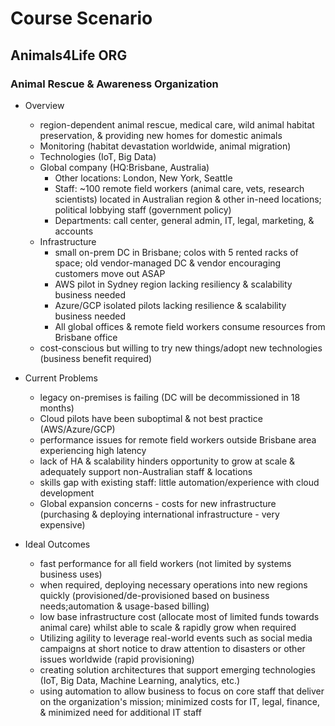 # Course Scenario #

## Animals4Life ORG ##

### Animal Rescue & Awareness Organization ###
* Overview
  * region-dependent animal rescue, medical care, wild animal habitat preservation, & providing new homes for domestic animals
  * Monitoring (habitat devastation worldwide, animal migration)
  * Technologies (IoT, Big Data)
  * Global company (HQ:Brisbane, Australia)
    * Other locations: London, New York, Seattle
    * Staff: ~100 remote field workers (animal care, vets, research scientists) located in Australian region & other in-need locations; political lobbying staff (government policy)
    * Departments: call center, general admin, IT, legal, marketing, & accounts
  * Infrastructure
    * small on-prem DC in Brisbane; colos with 5 rented racks of space; old vendor-managed DC & vendor encouraging customers move out ASAP
    * AWS pilot in Sydney region lacking resiliency & scalability business needed
    * Azure/GCP isolated pilots lacking resilience & scalability business needed
    * All global offices & remote field workers consume resources from Brisbane office
  * cost-conscious but willing to try new things/adopt new technologies (business benefit required)

 * Current Problems
   * legacy on-premises is failing (DC will be decommissioned in 18 months)
   * Cloud pilots have been suboptimal & not best practice (AWS/Azure/GCP)
   * performance issues for remote field workers outside Brisbane area experiencing high latency
   * lack of HA & scalability hinders opportunity to grow at scale & adequately support non-Australian staff & locations
   * skills gap with existing staff: little automation/experience with cloud development
   * Global expansion concerns - costs for new infrastructure (purchasing & deploying international infrastructure - very expensive)
 
 * Ideal Outcomes
   * fast performance for all field workers (not limited by systems business uses)
   * when required, deploying necessary operations into new regions quickly (provisioned/de-provisioned based on business needs;automation & usage-based billing)
   * low base infrastructure cost (allocate most of limited funds towards animal care) whilst able to scale & rapidly grow when required
   * Utilizing agility to leverage real-world events such as social media campaigns at short notice to draw attention to disasters or other issues worldwide (rapid provisioning)
   * creating solution architectures that support emerging technologies (IoT, Big Data, Machine Learning, analytics, etc.)
   * using automation to allow business to focus on core staff that deliver on the organization's mission; minimized costs for IT, legal, finance, & minimized need for additional IT staff 
  
